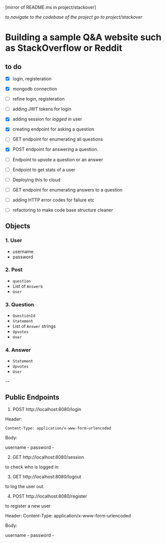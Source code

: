 [mirror of README.ms in project/stackover]

_to navigate to the codebase of the project go to project/stackover_
# Building a sample  Q&A website such as StackOverflow or Reddit

## to do

* [X] login, registeration 
* [X] mongodb connection
* [ ] refine login, registeration
* [ ] adding JWT tokens for login
* [X] adding session for _logged in_ user
* [X] creating endpoint for asking a question
* [ ] GET endpoint for enumerating all questions
* [X] POST endpoint for answering a question.
* [ ] Endpoint to upvote a question or an answer
* [ ] Endpoint to get stats of a user
* [ ] Deploying this to cloud

* [ ] GET endpoint for enumerating answers to a question 
* [ ] adding HTTP error codes for faliure etc
* [ ] refactoring to make code base structure cleaner



## Objects

### 1. User
- username
- password

### 2. Post 
- ```question```
- List of ```Answer```s
- ```User```

### 3. Question
- ```QuestionId``` 
- ```Statement```
- List of ```Answer``` strings 
- ```Upvotes```
- ```User```

### 4. Answer
- ```Statement```
- ```Upvotes```
- ```User```

--

## Public Endpoints
1. POST http://localhost:8080/login

Header:

```Content-Type: application/x-www-form-urlencoded```

Body:

username - <username>
password - <password>

2. GET http://localhost:8080/session

to check who is logged in 

3. GET http://localhost:8080/logout

to log the user out.

4. POST http://localhost:8080/register

to register a new user

Header:
Content-Type: application/x-www-form-urlencoded

Body:

username - <username>
password - <password>
